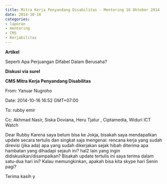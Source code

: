 ```yaml
---
title: Mitra Kerja Penyandang Disabilitas - Mentoring 16 Oktober 2014
date: 2014-10-16
categories:
- laporan
- mentoring
- CMS
- Kerjabilitas
---
```


**Artikel**

Seperti Apa Perjuangan Difabel Dalam Berusaha?

**Diskusi via surel**

**CMS Mitra Kerja Penyandang Disabilitas**

From: Yanuar Nugroho 

Date: 2014-10-16 16:52 GMT+07:00 

To: rubby emir 

Cc: Akhmad Nasir, Siska Doviana, Heru Tjatur , Ciptamedia, Widuri ICT Watch

Dear Rubby
Karena saya belum bisa ke Jokja, bisakah saya mendapatkan update secara tertulis dan singkat saja mengenai:
rencana kerja yang sudah direvisi (jika ada)
apa yang sudah dikerjakan sejak hibah diterima
apa hambatan yang dihadapi sejauh ini?
hal2 lain yang ingin didiskusikan/disampaikan?
Bisakah update tertulis ini saya terima dalam satu-dua hari ini? Kalau memungkinkan, apakah bisa kita skype hari Senin pagi?

Terima kasih 
y
